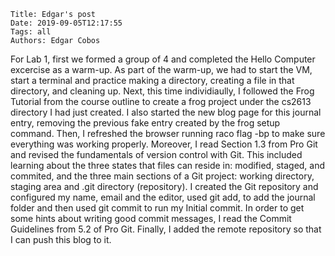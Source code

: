     Title: Edgar's post
    Date: 2019-09-05T12:17:55
    Tags: all
    Authors: Edgar Cobos

For Lab 1, first we formed a group of 4 and completed the Hello Computer excercise as a warm-up. As part of the warm-up, we had to start the VM, start a terminal and practice making a directory, creating a file in that directory, and cleaning up. Next, this time individiaully, I followed the Frog Tutorial from the course outline to create a frog project under the cs2613 directory I had just created. I also started the new blog page for this journal entry, removing the previous fake entry created by the frog setup command. Then, I refreshed the browser running raco flag -bp to make sure everything was working properly. Moreover, I read Section 1.3 from Pro Git and revised the fundamentals of version control with Git. This included learning about the three states that files can reside in: modified, staged, and commited, and the three main sections of a Git project: working directory, staging area and .git directory (repository). I created the Git repository and configured my name, email and the editor, used git add, to add the journal folder and then used git commit to run my Initial commit. In order to get some hints about writing good commit messages, I read the Commit Guidelines from 5.2 of Pro Git. Finally, I added the remote repository so that I can push this blog to it.

<!-- more -->

